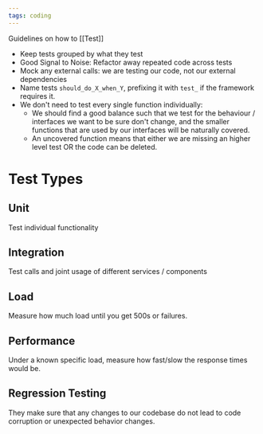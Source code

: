 ```yaml
---
tags: coding
---
```


Guidelines on how to [[Test]]

- Keep tests grouped by what they test
- Good Signal to Noise: Refactor away repeated code across tests
- Mock any external calls: we are testing our code, not our external dependencies
- Name tests `should_do_X_when_Y`, prefixing it with `test_` if the framework requires it.
- We don't need to test every single function individually:
  - We should find a good balance such that we test for the behaviour / interfaces we want to be sure don't change, and the smaller functions that are used by our interfaces will be naturally covered.
  - An uncovered function means that either we are missing an higher level test OR the code can be deleted.

# Test Types

## Unit

Test individual functionality

## Integration

Test calls and joint usage of different services / components

## Load

Measure how much load until you get 500s or failures.

## Performance

Under a known specific load, measure how fast/slow the response times would be.

## Regression Testing

They make sure that any changes to our codebase do not lead to code corruption or unexpected behavior changes.
